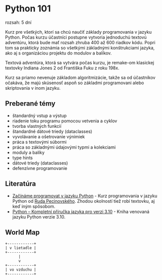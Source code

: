 # Python 101

rozsah: 5 dní

Kurz pre všetkých, ktorí sa chcú naučiť základy programovania v jazyku Python. Počas kurzu účastníci postupne
vytvoria jednoduchú textovú adventúru, ktorá bude mať rozsah zhruba 400 až 600 riadkov kódu. Popri tom sa prakticky
zoznámia so všetkými základnými konštrukciami jazyka, ako aj s organizáciou projektu do modulov a balíkov.

Textová adventúra, ktorá sa vytvára počas kurzu, je remake-om klasickej textovky Indiana Jones 2 od Františka Fuku z
roku 198x.

Kurz sa priamo nevenuje základom algoritmizácie, takže sa od účastníkov očakáva, že majú skúsenosť aspoň so základmi
programovani alebo skriptovania v inom jazyku.


## Preberané témy

* štandardný vstup a výstup
* riadenie toku programu pomocou vetvenia a cyklov
* tvorba vlastných funkcií
* štandardné dátové triedy (dataclasses)
* vyvolávanie a ošetrovanie výnimiek
* práca s textovými súbormi
* práca so základnými údajovými typmi a kolekciami
* moduly a balíky
* type hints
* dátové triedy (dataclasses)
* defenzívne programovanie


## Literatúra

* [Začínáme programovat v jazyku Python](https://www.martinus.sk/?uItem=1455785) - Kurz programovania v jazyku Python od [Ruda Pecinovského](http://rudolf.pecinovsky.cz/). Zhodou okolností tiež robí textovku, aj keď iným spôsobom.
* [Python – Kompletní příručka jazyka pro verzi 3.10](https://www.martinus.sk/?uItem=1429819) - Kniha venovaná jazyku Python verzie 3.10.


## World Map

```
+------------+
| v lietadle |
+------------+
      |
      v
+------------+
| vo vzduchu |
+------------+
```
